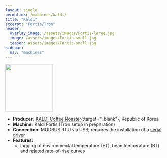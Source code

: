 ```yaml
---
layout: single
permalink: /machines/kaldi/
title: "Kaldi"
excerpt: "Fortis/Tron"
header:
  overlay_image: /assets/images/Fortis-large.jpg
  image: /assets/images/Fortis-small.jpg
  teaser: assets/images/Fortis-small.jpg
sidebar:
  nav: "machines"
---
```


<img class="tab-image" src="{{ site.baseurl }}/assets/images/supporter-badge.png" width="150px">

* __Producer:__ [KALDI Coffee Roaster](http://www.kaldi.co.kr){:target="_blank"}, Republic of Korea
* __Machine:__ Kaldi Fortis (Tron setup in preparation)
* __Connection:__ MODBUS RTU via USB; requires the installation of a [serial driver](/modbus_serial/)
* __Features:__ 
  - logging of environmental temperature (ET), bean temperature (BT) and related rate-of-rise curves